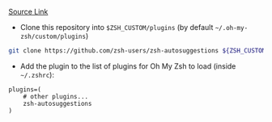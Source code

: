 [Source Link](https://github.com/zsh-users/zsh-autosuggestions)

-   Clone this repository into `$ZSH_CUSTOM/plugins` (by default `~/.oh-my-zsh/custom/plugins`)

```bash
git clone https://github.com/zsh-users/zsh-autosuggestions ${ZSH_CUSTOM:-~/.oh-my-zsh/custom}/plugins/zsh-autosuggestions
```

-   Add the plugin to the list of plugins for Oh My Zsh to load (inside `~/.zshrc`):

```
plugins=( 
    # other plugins...
    zsh-autosuggestions
)
```

